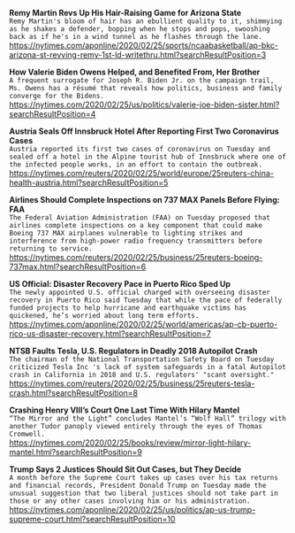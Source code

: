 **Remy Martin Revs Up His Hair-Raising Game for Arizona State**\
`Remy Martin's bloom of hair has an ebullient quality to it, shimmying as he shakes a defender, bopping when he stops and pops, swooshing back as if he's in a wind tunnel as he flashes through the lane.`\
https://nytimes.com/aponline/2020/02/25/sports/ncaabasketball/ap-bkc-arizona-st-revving-remy-1st-ld-writethru.html?searchResultPosition=3

**How Valerie Biden Owens Helped, and Benefited From, Her Brother**\
`A frequent surrogate for Joseph R. Biden Jr. on the campaign trail, Ms. Owens has a résumé that reveals how politics, business and family converge for the Bidens.`\
https://nytimes.com/2020/02/25/us/politics/valerie-joe-biden-sister.html?searchResultPosition=4

**Austria Seals Off Innsbruck Hotel After Reporting First Two Coronavirus Cases**\
`Austria reported its first two cases of coronavirus on Tuesday and sealed off a hotel in the Alpine tourist hub of Innsbruck where one of the infected people works, in an effort to contain the outbreak.`\
https://nytimes.com/reuters/2020/02/25/world/europe/25reuters-china-health-austria.html?searchResultPosition=5

**Airlines Should Complete Inspections on 737 MAX Panels Before Flying: FAA**\
`The Federal Aviation Administration (FAA) on Tuesday proposed that airlines complete inspections on a key component that could make Boeing 737 MAX airplanes vulnerable to lighting strikes and interference from high-power radio frequency transmitters before returning to service.`\
https://nytimes.com/reuters/2020/02/25/business/25reuters-boeing-737max.html?searchResultPosition=6

**US Official: Disaster Recovery Pace in Puerto Rico Sped Up**\
`The newly appointed U.S. official charged with overseeing disaster recovery in Puerto Rico said Tuesday that while the pace of federally funded projects to help hurricane and earthquake victims has quickened, he’s worried about long term efforts.`\
https://nytimes.com/aponline/2020/02/25/world/americas/ap-cb-puerto-rico-us-disaster-recovery.html?searchResultPosition=7

**NTSB Faults Tesla, U.S. Regulators in Deadly 2018 Autopilot Crash**\
`The chairman of the National Transportation Safety Board on Tuesday criticized Tesla Inc 's lack of system safeguards in a fatal Autopilot crash in California in 2018 and U.S. regulators' "scant oversight."`\
https://nytimes.com/reuters/2020/02/25/business/25reuters-tesla-crash.html?searchResultPosition=8

**Crashing Henry VIII’s Court One Last Time With Hilary Mantel**\
`“The Mirror and the Light” concludes Mantel’s “Wolf Hall” trilogy with another Tudor panoply viewed entirely through the eyes of Thomas Cromwell.`\
https://nytimes.com/2020/02/25/books/review/mirror-light-hilary-mantel.html?searchResultPosition=9

**Trump Says 2 Justices Should Sit Out Cases, but They Decide**\
`A month before the Supreme Court takes up cases over his tax returns and financial records, President Donald Trump on Tuesday made the unusual suggestion that two liberal justices should not take part in those or any other cases involving him or his administration. `\
https://nytimes.com/aponline/2020/02/25/us/politics/ap-us-trump-supreme-court.html?searchResultPosition=10

